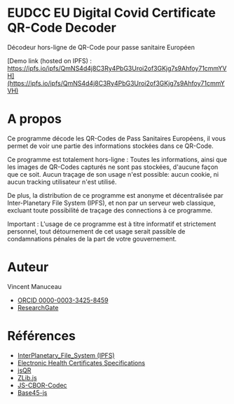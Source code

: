 # EUDCC EU Digital Covid Certificate QR-Code Decoder 
Décodeur hors-ligne de QR-Code pour passe sanitaire Européen

[Demo link (hosted on IPFS) : https://ipfs.io/ipfs/QmNS4d4j8C3Ry4PbG3Uroi2of3GKjg7s9Ahfoy71cmmYVH](https://ipfs.io/ipfs/QmNS4d4j8C3Ry4PbG3Uroi2of3GKjg7s9Ahfoy71cmmYVH)

# A propos
Ce programme décode les QR-Codes de Pass Sanitaires Européens, il vous permet de voir une partie des informations stockées dans ce QR-Code.

Ce programme est totalement hors-ligne : Toutes les informations, ainsi que les images de QR-Codes capturés ne sont pas stockées, d'aucune façon que ce soit. Aucun traçage de son usage n'est possible: aucun cookie, ni aucun tracking utilisateur n'est utilisé.

De plus, la distribution de ce programme est anonyme et décentralisée par Inter-Planetary File System (IPFS), et non par un serveur web classique, excluant toute possibilité de traçage des connections à ce programme.

Important : L'usage de ce programme est à titre informatif et strictement personnel, tout détournement de cet usage serait passible de condamnations pénales de la part de votre gouvernement.

# Auteur
Vincent Manuceau
* [ORCID 0000-0003-3425-8459](https://orcid.org/0000-0003-3425-8459)
* [ResearchGate](https://www.researchgate.net/profile/Vincent-Manuceau)
    
# Références
* [InterPlanetary_File_System (IPFS)](https://fr.wikipedia.org/wiki/InterPlanetary_File_System)
* [Electronic Health Certificates Specifications](https://github.com/ehn-dcc-development/hcert-spec/releases/download/1.0.5/dgc_spec-1.0.5-final.pdf)
* [jsQR](https://github.com/cozmo/jsQR)
* [ZLib.js](https://github.com/imaya/zlib.js)
* [JS-CBOR-Codec](https://github.com/shanewholloway/js-cbor-codec)
* [Base45-js](https://github.com/gilbsgilbs/base45-js)
